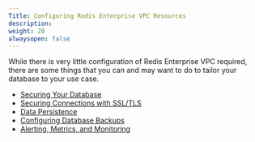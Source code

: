 ```yaml
---
Title: Configuring Redis Enterprise VPC Resources
description: 
weight: 20
alwaysopen: false
---
```

While there is very little configuration of Redis Enterprise VPC
required, there are some things that you can and may want to do to
tailor your database to your use case.

-   [Securing Your
    Database](/redis-cloud-private-documentation/administration/configuration/securing-your-database/)
-   [Securing Connections with
    SSL/TLS](/redis-cloud-private-documentation/administration/configuration/securing-connections/)
-   [Data
    Persistence](/redis-cloud-private-documentation/concepts/data-persistence/)
-   [Configuring Database
    Backups](/redis-cloud-private-documentation/configuration/backups/)
-   [Alerting, Metrics, and
    Monitoring](/redis-cloud-private-documentation/administration/configuration/monitoring-performance/)
